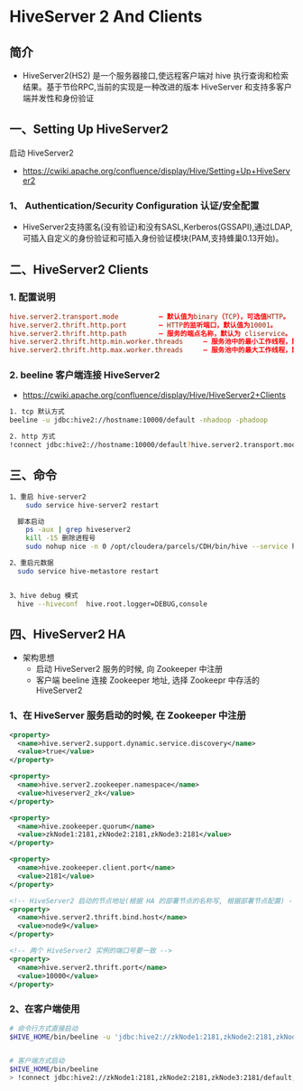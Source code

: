 # HiveServer 2 And Clients

## 简介

- HiveServer2(HS2) 是一个服务器接口,使远程客户端对 hive 执行查询和检索结果。基于节俭RPC,当前的实现是一种改进的版本 HiveServer 和支持多客户端并发性和身份验证

## 一、Setting Up HiveServer2

启动 HiveServer2

- https://cwiki.apache.org/confluence/display/Hive/Setting+Up+HiveServer2

### 1、 Authentication/Security Configuration  认证/安全配置

- HiveServer2支持匿名(没有验证)和没有SASL,Kerberos(GSSAPI),通过LDAP,可插入自定义的身份验证和可插入身份验证模块(PAM,支持蜂巢0.13开始)。



## 二、HiveServer2 Clients

### 1. 配置说明

``` conf
hive.server2.transport.mode          – 默认值为binary（TCP），可选值HTTP。  
hive.server2.thrift.http.port        – HTTP的监听端口，默认值为10001。  
hive.server2.thrift.http.path        – 服务的端点名称，默认为 cliservice。  
hive.server2.thrift.http.min.worker.threads     – 服务池中的最小工作线程，默认为5。  
hive.server2.thrift.http.max.worker.threads     – 服务池中的最大工作线程，默认为500。
```


### 2. beeline 客户端连接 HiveServer2

- https://cwiki.apache.org/confluence/display/Hive/HiveServer2+Clients

``` sh
1. tcp 默认方式
beeline -u jdbc:hive2://hostname:10000/default -nhadoop -phadoop

2. http 方式
!connect jdbc:hive2://hostname:10000/default?hive.server2.transport.mode=http;hive.server2.thrift.http.path=cliservice
```


## 三、命令

``` sh
1、重启 hive-server2
    sudo service hive-server2 restart

  脚本启动
    ps -aux | grep hiveserver2
    kill -15 删除进程号
    sudo nohup nice -n 0 /opt/cloudera/parcels/CDH/bin/hive --service hiveserver2 10000 >> /tmp/hiver-server2.log 2>&1 &

2、重启元数据
  sudo service hive-metastore restart


3、hive debug 模式
  hive --hiveconf  hive.root.logger=DEBUG,console

```


## 四、HiveServer2 HA

- 架构思想
  - 启动 HiveServer2 服务的时候, 向 Zookeeper 中注册
  - 客户端 beeline 连接 Zookeeper 地址, 选择 Zookeepr 中存活的 HiveServer2

### 1、在 HiveServer 服务启动的时候, 在 Zookeeper 中注册

``` xml
<property>
  <name>hive.server2.support.dynamic.service.discovery</name>
  <value>true</value>
</property>

<property>
  <name>hive.server2.zookeeper.namespace</name>
  <value>hiveserver2_zk</value>
</property>

<property>
  <name>hive.zookeeper.quorum</name>
  <value>zkNode1:2181,zkNode2:2181,zkNode3:2181</value>
</property>

<property>
  <name>hive.zookeeper.client.port</name>
  <value>2181</value>
</property>

<!-- HiveServer2 启动的节点地址(根据 HA 的部署节点的名称写, 根据部署节点配置) -->
<property>
  <name>hive.server2.thrift.bind.host</name>
  <value>node9</value>
</property>

<!-- 两个 HiveServer2 实例的端口号要一致 -->
<property>
  <name>hive.server2.thrift.port</name>
  <value>10000</value>
</property>
```


### 2、在客户端使用

``` sh
# 命令行方式直接启动
$HIVE_HOME/bin/beeline -u 'jdbc:hive2://zkNode1:2181,zkNode2:2181,zkNode3:2181/default;serviceDiscoveryMode=zooKeeper;zooKeeperNamespace=hiveserver2_zk' -nhadoop -phadoop


# 客户端方式启动
$HIVE_HOME/bin/beeline
> !connect jdbc:hive2://zkNode1:2181,zkNode2:2181,zkNode3:2181/default;serviceDiscoveryMode=zooKeeper;zooKeeperNamespace=hiveserver2_zk hadoop hadoop
```
